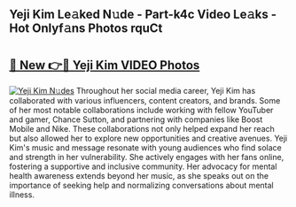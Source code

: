 ## Yeji Kim Le𝚊ked N𝚞de - Part-k4c Video Le𝚊ks - Hot Onlyf𝚊ns Photos rquCt

# <h2><a href="http://ab18605.deff.icu/?id=Yeji+Kim">🔗 New 👉🔴 Yeji Kim VIDEO Photos</a></h2>

[![Yeji Kim N𝚞des](https://i.imgur.com/rIISA9y.gif)](http://ab18605.deff.icu/?id=Yeji+Kim)
Throughout her social media career, Yeji Kim has collaborated with various influencers, content creators, and brands. Some of her most notable collaborations include working with fellow YouTuber and gamer, Chance Sutton, and partnering with companies like Boost Mobile and Nike. These collaborations not only helped expand her reach but also allowed her to explore new opportunities and creative avenues. Yeji Kim's music and message resonate with young audiences who find solace and strength in her vulnerability. She actively engages with her fans online, fostering a supportive and inclusive community. Her advocacy for mental health awareness extends beyond her music, as she speaks out on the importance of seeking help and normalizing conversations about mental illness.
